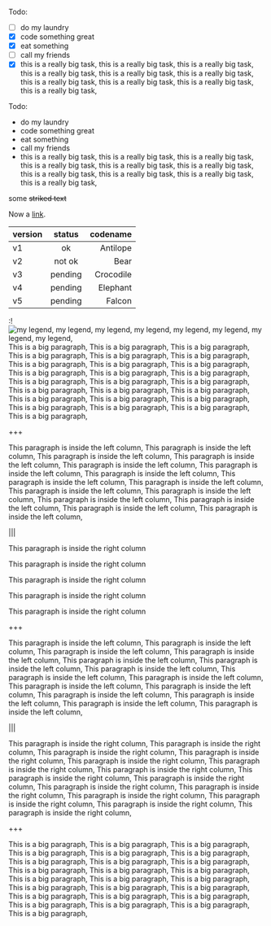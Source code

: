 
Todo:
- [ ] do my laundry 
- [x] code something great
- [x] eat something
- [ ] call my friends
- [x] this is a really big task, this is a really big task, this is a really big task, this is a really big task, this is a really big task,
  this is a really big task, this is a really big task, this is a really big task, this is a really big task, this is a really big task, 

Todo:
- do my laundry 
- code something great
- eat something
- call my friends
- this is a really big task, this is a really big task, this is a really big task, this is a really big task, this is a really big task,
  this is a really big task, this is a really big task, this is a really big task, this is a really big task, this is a really big task, 

some ~~striked text~~

Now a [link](https://github.com/cronvel/terminal-kit).

| version | status | codename |
| :--- | :---: | ---: |
| v1 | ok | Antilope |
| v2 | not ok | Bear |
| v3 | pending | Crocodile |
| v4 | pending | Elephant |
| v5 | pending | Falcon |

:!![my legend, my legend, my legend, my legend, my legend, my legend, my legend, my legend, ](http://blog.soulserv.net/content/images/2015/11/exit1.jpg)
This is a big paragraph, This is a big paragraph, This is a big paragraph, This is a big paragraph, This is a big paragraph, 
This is a big paragraph, This is a big paragraph, This is a big paragraph, This is a big paragraph, This is a big paragraph, 
This is a big paragraph, This is a big paragraph, This is a big paragraph, This is a big paragraph, This is a big paragraph, 
This is a big paragraph, This is a big paragraph, This is a big paragraph, This is a big paragraph, This is a big paragraph, 
This is a big paragraph, This is a big paragraph, This is a big paragraph, This is a big paragraph, This is a big paragraph, 

+++

This paragraph is inside the left column, This paragraph is inside the left column, This paragraph is inside the left column,
This paragraph is inside the left column, This paragraph is inside the left column, This paragraph is inside the left column,
This paragraph is inside the left column, This paragraph is inside the left column, This paragraph is inside the left column,
This paragraph is inside the left column, This paragraph is inside the left column, This paragraph is inside the left column,
This paragraph is inside the left column, This paragraph is inside the left column, This paragraph is inside the left column,

|||

This paragraph is inside the right column

This paragraph is inside the right column

This paragraph is inside the right column

This paragraph is inside the right column

This paragraph is inside the right column

+++

This paragraph is inside the left column, This paragraph is inside the left column, This paragraph is inside the left column,
This paragraph is inside the left column, This paragraph is inside the left column, This paragraph is inside the left column,
This paragraph is inside the left column, This paragraph is inside the left column, This paragraph is inside the left column,
This paragraph is inside the left column, This paragraph is inside the left column, This paragraph is inside the left column,
This paragraph is inside the left column, This paragraph is inside the left column, This paragraph is inside the left column,

|||

This paragraph is inside the right column, This paragraph is inside the right column, This paragraph is inside the right column,
This paragraph is inside the right column, This paragraph is inside the right column, This paragraph is inside the right column,
This paragraph is inside the right column, This paragraph is inside the right column, This paragraph is inside the right column,
This paragraph is inside the right column, This paragraph is inside the right column, This paragraph is inside the right column,
This paragraph is inside the right column, This paragraph is inside the right column, This paragraph is inside the right column,

+++

This is a big paragraph, This is a big paragraph, This is a big paragraph, This is a big paragraph, This is a big paragraph, 
This is a big paragraph, This is a big paragraph, This is a big paragraph, This is a big paragraph, This is a big paragraph, 
This is a big paragraph, This is a big paragraph, This is a big paragraph, This is a big paragraph, This is a big paragraph, 
This is a big paragraph, This is a big paragraph, This is a big paragraph, This is a big paragraph, This is a big paragraph, 
This is a big paragraph, This is a big paragraph, This is a big paragraph, This is a big paragraph, This is a big paragraph, 

